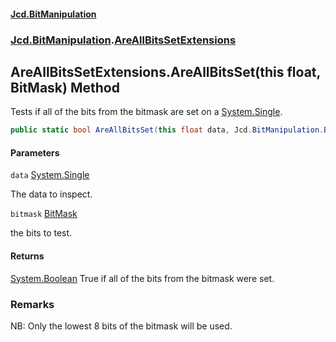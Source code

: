 #### [Jcd.BitManipulation](index.md 'index')
### [Jcd.BitManipulation](Jcd.BitManipulation.md 'Jcd.BitManipulation').[AreAllBitsSetExtensions](Jcd.BitManipulation.AreAllBitsSetExtensions.md 'Jcd.BitManipulation.AreAllBitsSetExtensions')

## AreAllBitsSetExtensions.AreAllBitsSet(this float, BitMask) Method

Tests if all of the bits from the bitmask are set on a [System.Single](https://docs.microsoft.com/en-us/dotnet/api/System.Single 'System.Single').

```csharp
public static bool AreAllBitsSet(this float data, Jcd.BitManipulation.BitMask bitmask);
```
#### Parameters

<a name='Jcd.BitManipulation.AreAllBitsSetExtensions.AreAllBitsSet(thisfloat,Jcd.BitManipulation.BitMask).data'></a>

`data` [System.Single](https://docs.microsoft.com/en-us/dotnet/api/System.Single 'System.Single')

The data to inspect.

<a name='Jcd.BitManipulation.AreAllBitsSetExtensions.AreAllBitsSet(thisfloat,Jcd.BitManipulation.BitMask).bitmask'></a>

`bitmask` [BitMask](Jcd.BitManipulation.BitMask.md 'Jcd.BitManipulation.BitMask')

the bits to test.

#### Returns

[System.Boolean](https://docs.microsoft.com/en-us/dotnet/api/System.Boolean 'System.Boolean')
True if all of the bits from the bitmask were set.

### Remarks
NB: Only the lowest 8 bits of the bitmask will be used.